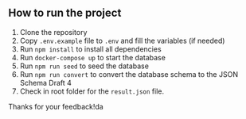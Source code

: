 ## How to run the project

1. Clone the repository
2. Copy `.env.example` file to `.env` and fill the variables (if needed)
3. Run `npm install` to install all dependencies
4. Run `docker-compose up` to start the database
5. Run `npm run seed` to seed the database
6. Run `npm run convert` to convert the database schema to the JSON Schema Draft 4
7. Check in root folder for the `result.json` file.

Thanks for your feedback!da
